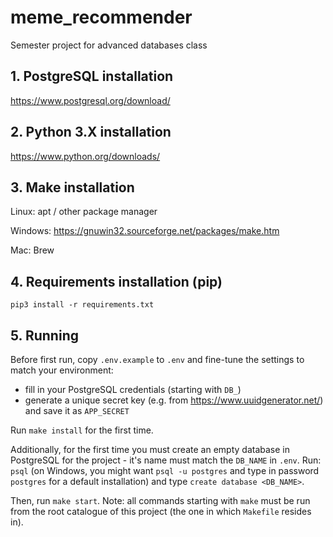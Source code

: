 # meme_recommender
Semester project for advanced databases class

## 1. PostgreSQL installation

https://www.postgresql.org/download/

## 2. Python 3.X installation

https://www.python.org/downloads/

## 3. Make installation

Linux: apt / other package manager

Windows: https://gnuwin32.sourceforge.net/packages/make.htm

Mac: Brew

## 4. Requirements installation (pip)

`pip3 install -r requirements.txt`

## 5. Running

Before first run, copy `.env.example` to `.env` and fine-tune the settings to match your environment:

- fill in your PostgreSQL credentials (starting with `DB_`)
- generate a unique secret key (e.g. from https://www.uuidgenerator.net/) and save it as `APP_SECRET`

Run `make install` for the first time.

Additionally, for the first time you must create an empty database in PostgreSQL for the project - it's name must match the `DB_NAME` in `.env`. Run: `psql` (on Windows, you might want `psql -u postgres` and type in password `postgres` for a default installation) and type `create database <DB_NAME>`.

Then, run `make start`. Note: all commands starting with `make` must be run from the root catalogue of this project (the one in which `Makefile` resides in).